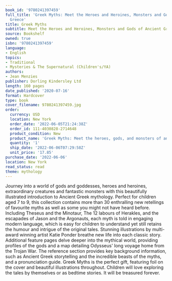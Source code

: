 ```yaml
---
book_id: '9780241397459'
full_title: 'Greek Myths: Meet the Heroes and Heroines, Monsters and Gods of Ancient
  Greece'
title: Greek Myths
subtitle: Meet the Heroes and Heroines, Monsters and Gods of Ancient Greece
source: Bookshelf
owned: true
isbn: '9780241397459'
language:
- English
topics:
- Traditional
- Mysteries & The Supernatural (Children's/YA)
authors:
- Jean Menzies
publisher: Dorling Kindersley Ltd
length: 160 pages
date_published: '2020-07-16'
format: Hardcover
type: book
cover_filename: 9780241397459.jpg
order:
  currency: USD
  location: New York
  order_date: '2022-06-05T21:24:38Z'
  order_id: 111-4030828-2714648
  product_condition: New
  product_name: 'Greek Myths: Meet the heroes, gods, and monsters of ancient Greece'
  quantity: '1'
  ship_date: '2022-06-06T07:29:58Z'
  unit_price: '17.85'
purchase_date: '2022-06-06'
location: New York
read_status: read
theme: mythology
---
```

Journey into a world of gods and goddesses, heroes and heroines, extraordinary creatures and fantastic monsters with this beautifully illustrated introduction to Ancient Greek mythology. Perfect for children aged 7 to 9, this collection contains more than 30 enthralling new retellings of favourite myths as well as some you might not have heard before.
Including Theseus and the Minotaur, The 12 labours of Herakles, and the escapades of Jason and the Argonauts, each myth is told in engaging modern language, which is easy for children to understand yet still retains the humour and intrigue of the original tales. Stunning illustrations by multi-award winning artist Katie Ponder breathe new life into each classic story.
Additional feature pages delve deeper into the mythical world, providing profiles of the gods and a map detailing Odysseus' long voyage home from the Trojan War. The reference section provides key background information, such as Ancient Greek storytelling and the incredible beasts of the myths, and a pronunciation guide.
Greek Myths is the perfect gift, featuring foil on the cover and beautiful illustrations throughout. Children will love exploring the tales by themselves or as bedtime stories. It will be treasured forever.
